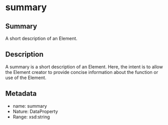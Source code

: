 <!-- Automatically generated by spec-parser v2.0.0 on 2024-01-08T22:20:56.273795+00:00 -->
<!-- SPDX-License-Identifier: Community-Spec-1.0 -->

# summary

## Summary

A short description of an Element.


## Description

A summary is a short description of an Element. Here, the intent is to allow the Element creator to 
provide concise information about the function or use of the Element.


## Metadata

- name: summary
- Nature: DataProperty
- Range: xsd:string




